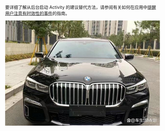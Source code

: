 
要详细了解从后台启动 Activity 的建议替代方法，请参阅有关如何在应用中[提醒用户注意有时效性的事件](https://developer.android.com/training/notify-user/time-sensitive?hl=zh-cn)的指南。



![img](assets/变更影响范围.assets/8b13632762d0f703e9b2ed844d1e72302797c553.jpeg)











































